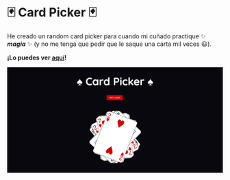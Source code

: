 # 🃏 Card Picker 🃏

He creado un random card picker para cuando mi cuñado practique ✨ ***magia*** ✨ (y no me tenga que pedir que le saque una carta mil veces 😃).

**¡Lo puedes ver [aquí](https://thamaragerigr.github.io/Card-Picker/)!**

![CardPicker](./CardPicker.png)